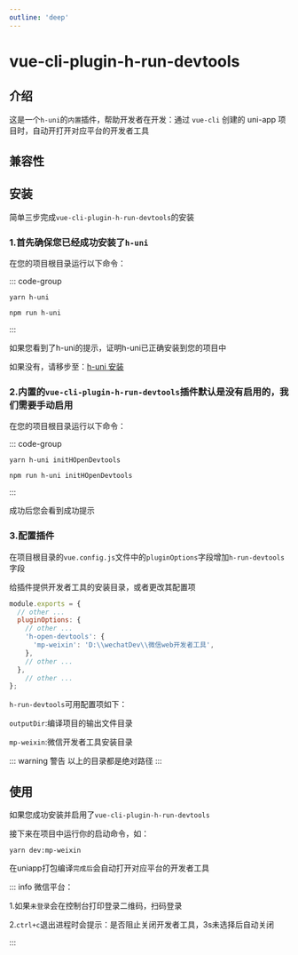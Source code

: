 ```yaml
---
outline: 'deep'
---
```


# vue-cli-plugin-h-run-devtools

## 介绍

这是一个`h-uni`的`内置`插件，帮助开发者在开发：通过 `vue-cli` 创建的 uni-app 项目时，自动开打开对应平台的开发者工具

## 兼容性

<SupportTable WEIXIN VUE2 />

## 安装

简单三步完成`vue-cli-plugin-h-run-devtools`的安装

### 1.首先确保您已经成功安装了`h-uni`

在您的项目根目录运行以下命令：

::: code-group

```shell [yarn]
yarn h-uni
```
```shell [npm]
npm run h-uni
```
:::

如果您看到了h-uni的提示，证明h-uni已正确安装到您的项目中

如果没有，请移步至：[h-uni 安装](/README.html#安装)

### 2.内置的`vue-cli-plugin-h-run-devtools`插件默认是没有启用的，我们需要手动启用

在您的项目根目录运行以下命令：

::: code-group

```shell [yarn]
yarn h-uni initHOpenDevtools
```
```shell [npm]
npm run h-uni initHOpenDevtools
```
:::

成功后您会看到成功提示

### 3.配置插件

在项目根目录的`vue.config.js`文件中的`pluginOptions`字段增加`h-run-devtools`字段

给插件提供开发者工具的安装目录，或者更改其配置项

```javascript
module.exports = {
  // other ...
  pluginOptions: {
    // other ...
    'h-open-devtools': {
      'mp-weixin': 'D:\\wechatDev\\微信web开发者工具',
    },
    // other ...
  },
    // other ...
};

```

`h-run-devtools`可用配置项如下：

`outputDir`:编译项目的输出文件目录

`mp-weixin`:微信开发者工具安装目录

::: warning 警告
以上的目录都是绝对路径
:::

## 使用

如果您成功安装并启用了`vue-cli-plugin-h-run-devtools`

接下来在项目中运行你的启动命令，如：

```shell
yarn dev:mp-weixin
```

在uniapp打包编译`完成后`会自动打开对应平台的开发者工具

::: info 微信平台：

1.如果`未登录`会在控制台打印登录二维码，扫码登录

2.`ctrl+c`退出进程时会提示：是否阻止关闭开发者工具，3s未选择后自动关闭

:::




